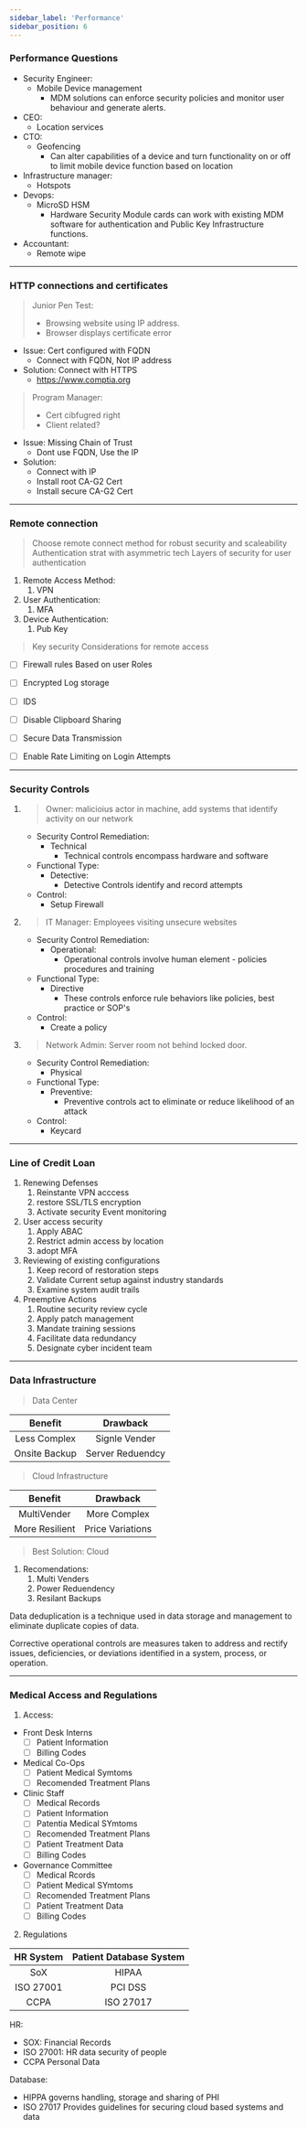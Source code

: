 ```yaml
---
sidebar_label: 'Performance'
sidebar_position: 6
---
```


### Performance Questions


- Security Engineer: 
  - Mobile Device management
    - MDM solutions can enforce security policies and monitor user behaviour and generate alerts.
- CEO: 
  - Location services
- CTO: 
  - Geofencing
    - Can alter capabilities of a device and turn functionality on or off to limit mobile device function based on location
- Infrastructure manager: 
  - Hotspots
- Devops: 
  - MicroSD HSM
    - Hardware Security Module cards can work with existing MDM software for authentication and Public Key Infrastructure functions.
- Accountant: 
  - Remote wipe

---

### HTTP connections and certificates

> Junior Pen Test: 
> - Browsing website using IP address. 
> - Browser displays certificate error

- Issue: Cert configured with FQDN
    - Connect with FQDN, Not IP address
- Solution: Connect with HTTPS
  - https://www.comptia.org 

> Program Manager:
> - Cert cibfugred right
> - Client related?

- Issue: Missing Chain of Trust
    - Dont use FQDN, Use the IP
- Solution: 
  - Connect with IP
  - Install root CA-G2 Cert
  - Install secure CA-G2 Cert


---

### Remote connection 

> Choose remote connect method for robust security and scaleability
> Authentication strat with asymmetric tech
> Layers of security for user authentication

1. Remote Access Method:
   1. VPN
2. User Authentication:
   1. MFA
3. Device Authentication:
   1. Pub Key 

> Key security Considerations for remote access

- [ ] Firewall rules Based on user Roles
- [ ] Encrypted Log storage
- [ ] IDS 
- [ ] Disable Clipboard Sharing
- [ ] Secure Data Transmission
- [ ] Enable Rate Limiting on Login Attempts


---

### Security Controls

1. > Owner: malicioius actor in machine, add systems that identify activity on our network

   - Security Control Remediation:
     - Technical
       - Technical controls encompass hardware and software
   - Functional Type: 
     - Detective: 
       - Detective Controls identify and record attempts
   - Control:
     - Setup Firewall

2. > IT Manager: Employees visiting unsecure websites

   - Security Control Remediation:
     - Operational:
       - Operational controls involve human element - policies procedures and training
   - Functional Type:
     - Directive
       - These controls enforce rule behaviors like policies, best practice or SOP's
   - Control:
     - Create a policy 

3. > Network Admin: Server room not behind locked door.

   - Security Control Remediation: 
     - Physical
   - Functional Type:
     - Preventive:
       - Preventive controls act to eliminate or reduce likelihood of an attack
   - Control:
     - Keycard 

---

### Line of Credit Loan

1. Renewing Defenses
   1. Reinstante VPN acccess
   2. restore SSL/TLS encryption
   3. Activate security Event monitoring
2. User access security
   1. Apply ABAC
   2. Restrict admin access by location
   3. adopt MFA
3. Reviewing of existing configurations
   1. Keep record of restoration steps
   2. Validate Current setup against industry standards
   3. Examine system audit trails
4. Preemptive Actions
   1. Routine security review cycle
   2. Apply patch management 
   3. Mandate training sessions
   4. Facilitate data redundancy 
   5. Designate cyber incident team


---

### Data Infrastructure


> Data Center

|    Benefit              | Drawback           | 
|:----------------------:|:------------------:|
| Less Complex           | Signle Vender      |
| Onsite Backup          |  Server Reduendcy  | 

> Cloud Infrastructure

|    Benefit          | Drawback          | 
|:------------------:|:-----------------:|
| MultiVender        | More Complex      |
| More Resilient     | Price Variations  |


> Best Solution: Cloud
   1. Recomendations:
      1. Multi Venders
      2. Power Reduendency
      3. Resilant Backups



Data deduplication is a technique used in data storage and management to eliminate duplicate copies of data.

Corrective operational controls are measures taken to address and rectify issues, deficiencies, or deviations identified in a system, process, or operation.


---

### Medical Access and Regulations

1. Access:

- Front Desk Interns
  - [ ] Patient Information
  - [ ] Billing Codes
- Medical Co-Ops
  - [ ] Patient Medical Symtoms
  - [ ] Recomended Treatment Plans
- Clinic Staff
  - [ ] Medical Records
  - [ ] Patient Information
  - [ ] Patentia Medical SYmtoms
  - [ ] Recomended Treatment Plans
  - [ ] Patient Treatment Data
  - [ ] Billing Codes
- Governance Committee
  - [ ] Medical Rcords
  - [ ] Patient Medical SYmtoms
  - [ ] Recomended Treatment Plans
  - [ ] Patient Treatment Data
  - [ ] Billing Codes

2. Regulations
  
|  HR System | Patient Database System | 
|:----------:|:-----------------------:|
| SoX        | HIPAA                   |
| ISO 27001  | PCI DSS                 |
| CCPA       | ISO 27017               |


HR:

- SOX: Financial Records
- ISO 27001: HR data security of people
- CCPA Personal Data 

Database:

- HIPPA governs handling, storage and sharing of PHI
- ISO 27017 Provides guidelines for securing cloud based systems and data 


